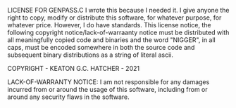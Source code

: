 LICENSE FOR GENPASS.C
I wrote this because I needed it. I give anyone the right to copy, modify or distribute this software, for whatever purpose, for whatever price.
However, I do have standards. This license notice, the following copyright notice/lack-of-warraanty notice must be distributed with all meaningfully copied code and binaries and the word "NIGGER", in all caps, must be encoded somewhere in both the source code and subsequent binary distributions as a string of literal ascii.

COPYRIGHT - KEATON G.C. HATCHER - 2021

LACK-OF-WARRANTY NOTICE:
I am not responsible for any damages incurred from or around the usage of this software, including from or around any security flaws in the software.
